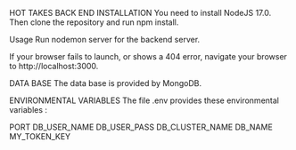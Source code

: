 HOT TAKES
BACK END INSTALLATION
You need to install NodeJS 17.0. Then clone the repository and run npm install.

Usage
Run nodemon server for the backend server.

If your browser fails to launch, or shows a 404 error, navigate your browser to http://localhost:3000.

DATA BASE
The data base is provided by MongoDB.

ENVIRONMENTAL VARIABLES
The file .env provides these environmental variables :

PORT
DB_USER_NAME
DB_USER_PASS
DB_CLUSTER_NAME
DB_NAME
MY_TOKEN_KEY
